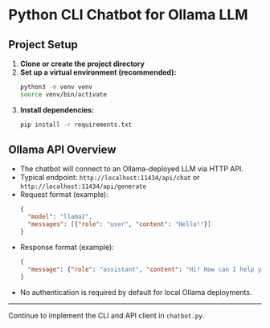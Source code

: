 # Python CLI Chatbot for Ollama LLM

## Project Setup

1. **Clone or create the project directory**
2. **Set up a virtual environment (recommended):**
   ```bash
   python3 -m venv venv
   source venv/bin/activate
   ```
3. **Install dependencies:**
   ```bash
   pip install -r requirements.txt
   ```

## Ollama API Overview

- The chatbot will connect to an Ollama-deployed LLM via HTTP API.
- Typical endpoint: `http://localhost:11434/api/chat` or `http://localhost:11434/api/generate`
- Request format (example):
  ```json
  {
    "model": "llama2",
    "messages": [{"role": "user", "content": "Hello!"}]
  }
  ```
- Response format (example):
  ```json
  {
    "message": {"role": "assistant", "content": "Hi! How can I help you?"}
  }
  ```
- No authentication is required by default for local Ollama deployments.

---

Continue to implement the CLI and API client in `chatbot.py`.